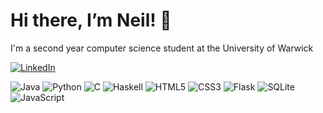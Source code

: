 <h1>Hi there, I’m Neil! 👋</h1>

<p>I'm a second year computer science student at the University of Warwick</p>

<a href="https://www.linkedin.com/in/neil-shaabi/">
  <img alt="LinkedIn" src="https://img.shields.io/badge/LinkedIn-0077B5?style=for-the-badge&logo=linkedin&logoColor=white"><span> </span>
</a>

<p>
  <img alt="Java" src="https://img.shields.io/badge/Java-ED8B00?style=for-the-badge&logo=java&logoColor=white"/><span> </span>
  <img alt="Python" src="https://img.shields.io/badge/Python-3776AB?style=for-the-badge&logo=python&logoColor=white"/><span> </span>
  <img alt="C" src="https://img.shields.io/badge/C-%2300599C.svg?&style=for-the-badge&logo=c&logoColor=white"/><span> </span>
  <img alt="Haskell" src="https://img.shields.io/badge/Haskell-%235E5086.svg?style=for-the-badge&logo=haskell&logoColor=white"/><span> </span>
  <img alt="HTML5" src="https://img.shields.io/badge/HTML5-E34F26?style=for-the-badge&logo=html5&logoColor=white"/><span> </span>
  <img alt="CSS3" src="https://img.shields.io/badge/CSS3-1572B6?style=for-the-badge&logo=css3&logoColor=white"/><span> </span>
  <img alt="Flask" src="https://img.shields.io/badge/Flask-666666?style=for-the-badge&logo=flask&logoColor=white%22"/><span> </span>
  <img alt="SQLite" src="https://img.shields.io/badge/sqlite-244960?style=for-the-badge&logo=sqlite&logoColor=white%22"/><span> </span>  
  <img alt="JavaScript" src="https://img.shields.io/badge/JavaScript-F7DF1E?style=for-the-badge&logo=javascript&logoColor=black"/><span> </span>
</p>

